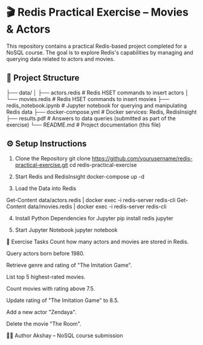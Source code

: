 # 🎬 Redis Practical Exercise – Movies & Actors

This repository contains a practical Redis-based project completed for a NoSQL course. The goal is to explore Redis's capabilities by managing and querying data related to actors and movies.

## 📁 Project Structure

├── data/
│ ├── actors.redis # Redis HSET commands to insert actors
│ └── movies.redis # Redis HSET commands to insert movies
├── redis_notebook.ipynb # Jupyter notebook for querying and manipulating Redis data
├── docker-compose.yml # Docker services: Redis, RedisInsight
├── results.pdf # Answers to data queries (submitted as part of the exercise)
└── README.md # Project documentation (this file)

## ⚙️ Setup Instructions

1. Clone the Repository
  git clone https://github.com/yourusername/redis-practical-exercise.git
  cd redis-practical-exercise

2. Start Redis and RedisInsight
    docker-compose up -d

3. Load the Data into Redis

 Get-Content data/actors.redis | docker exec -i redis-server redis-cli
 Get-Content data/movies.redis | docker exec -i redis-server redis-cli


4. Install Python Dependencies for Jupyter
    pip install redis jupyter


5. Start Jupyter Notebook
    jupyter notebook


🧪 Exercise Tasks
Count how many actors and movies are stored in Redis.

Query actors born before 1980.

Retrieve genre and rating of "The Imitation Game".

List top 5 highest-rated movies.

Count movies with rating above 7.5.

Update rating of "The Imitation Game" to 8.5.

Add a new actor "Zendaya".

Delete the movie "The Room".


👨‍💻 Author
Akshay – NoSQL course submission
